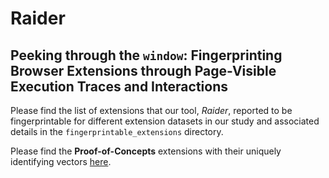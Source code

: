# Raider
## Peeking through the ``window``: Fingerprinting Browser Extensions through Page-Visible Execution Traces and Interactions

Please find the list of extensions that our tool, _Raider_, reported to be fingerprintable for different extension datasets in our study and associated details in the ``fingerprintable_extensions`` directory.

<!-- We will soon update the repository with the __Proof-of-Concepts__ for extension developers based on different fingerprinting vectors that we studied. -->

Please find the __Proof-of-Concepts__ extensions with their uniquely identifying vectors [here](./proof-of-concept).
